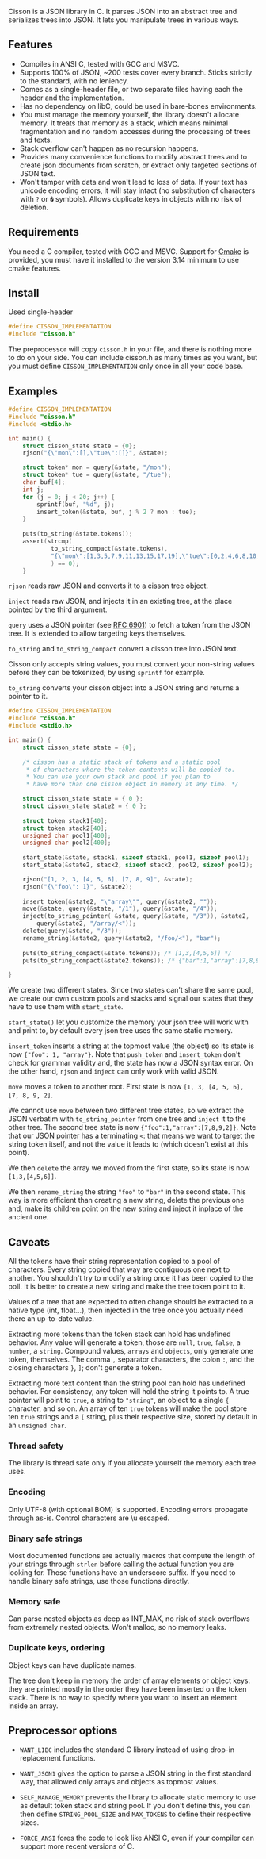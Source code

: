 Cisson is a JSON library in C. It parses JSON into an abstract
tree and serializes trees into JSON. It lets you manipulate 
trees in various ways.

## Features
* Compiles in ANSI C, tested with GCC and MSVC.
* Supports 100% of JSON, ~200 tests cover every branch.
  Sticks strictly to the standard, with no leniency.
* Comes as a single-header file, or two separate files
having each the header and the implementation.
* Has no dependency on libC, could be 
  used in bare-bones environments.
* You must manage the memory yourself, the library doesn't allocate memory.
  It treats that memory as a stack, which means minimal fragmentation
and no random accesses during the processing of trees and texts.
* Stack overflow can't happen as no recursion happens.
* Provides many convenience functions to modify abstract trees
  and to create json documents from scratch, or extract
  only targeted sections of JSON text.
* Won't tamper with data and won't lead to loss of data.
If your text has unicode encoding errors, it will stay intact
  (no substitution of characters with `?` or `�` symbols).
  Allows duplicate keys in objects with no risk of deletion.

## Requirements
You need a C compiler, tested with GCC and MSVC. Support
for [Cmake](https://cmake.org/) is provided, you must have
it installed to the version 3.14 minimum to use cmake features.

## Install
Used single-header
```c
#define CISSON_IMPLEMENTATION
#include "cisson.h"
```
The preprocessor will copy `cisson.h` in your file, and
there is nothing more to do on your side. You can include
cisson.h as many times as you want, but you must define
`CISSON_IMPLEMENTATION` only once in all your code base.

## Examples

```c
#define CISSON_IMPLEMENTATION
#include "cisson.h"
#include <stdio.h>

int main() {
    struct cisson_state state = {0};
    rjson("{\"mon\":[],\"tue\":[]}", &state);

    struct token* mon = query(&state, "/mon");
    struct token* tue = query(&state, "/tue");
    char buf[4];
    int j;
    for (j = 0; j < 20; j++) {
        sprintf(buf, "%d", j);
        insert_token(&state, buf, j % 2 ? mon : tue);
    }
    
    puts(to_string(&state.tokens));
    assert(strcmp(
            to_string_compact(&state.tokens), 
            "{\"mon\":[1,3,5,7,9,11,13,15,17,19],\"tue\":[0,2,4,6,8,10,12,14,16,18]}"
            ) == 0);
    }
```

`rjson` reads raw JSON and converts it to a cisson tree object.

`inject` reads raw JSON, and injects it in an existing tree, at
the place pointed by the third argument.

`query` uses a JSON pointer
(see [RFC 6901](https://datatracker.ietf.org/doc/html/rfc6901))
to fetch a token from the JSON tree. It is extended to allow
targeting keys themselves.

`to_string` and `to_string_compact` convert a cisson tree into
JSON text.


Cisson only accepts string values, you must convert your non-string
values before they can be tokenized; by using `sprintf` for example.

`to_string` converts your cisson object into a JSON string
and returns a pointer to it.

```c
#define CISSON_IMPLEMENTATION
#include "cisson.h"
#include <stdio.h>

int main() {
    struct cisson_state state = {0};
    
    /* cisson has a static stack of tokens and a static pool
     * of characters where the token contents will be copied to.
     * You can use your own stack and pool if you plan to 
     * have more than one cisson object in memory at any time. */

    struct cisson_state state = { 0 };
    struct cisson_state state2 = { 0 };
    
    struct token stack1[40];
    struct token stack2[40];
    unsigned char pool1[400];
    unsigned char pool2[400];
    
    start_state(&state, stack1, sizeof stack1, pool1, sizeof pool1);
    start_state(&state2, stack2, sizeof stack2, pool2, sizeof pool2);

    rjson("[1, 2, 3, [4, 5, 6], [7, 8, 9]", &state);
    rjson("{\"foo\": 1}", &state2);
    
    insert_token(&state2, "\"array\"", query(&state2, ""));
    move(&state, query(&state, "/1"), query(&state, "/4"));
    inject(to_string_pointer( &state, query(&state, "/3")), &state2,
        query(&state2, "/array/<"));
    delete(query(&state, "/3"));
    rename_string(&state2, query(&state2, "/foo/<"), "bar");
    
    puts(to_string_compact(&state.tokens)); /* [1,3,[4,5,6]] */
    puts(to_string_compact(&state2.tokens)); /* {"bar":1,"array":[7,8,9,2]} */

}
```
We create two different states. Since two states
can't share the same pool, we create our own 
custom pools and stacks and signal our states that they have
to use them with `start_state`. 

`start_state()` let you customize the memory your json tree
will work with and print to, by default every json tree
uses the same static memory.

`insert_token` inserts a string at the topmost value (the
object) so its state is now `{"foo": 1, "array"}`. Note
that `push_token` and `insert_token` don't check for
grammar validity and, the state has now a JSON 
syntax error. On the other hand, `rjson` and `inject` can only
work with valid JSON.

`move` moves a token to another root. First state is now
`[1, 3, [4, 5, 6], [7, 8, 9, 2]`.

We cannot use `move` between two different tree states,
so we extract the JSON verbatim with `to_string_pointer`
from one tree and `inject` it to the other tree. The second 
tree state is now `{"foo":1,"array":[7,8,9,2]}`. Note that
our JSON pointer has a terminating `<`: that means we want 
to target the string token itself, and not the value it leads to
(which doesn't exist at this point).

We then `delete` the array we moved from the first state,
so its state is now `[1,3,[4,5,6]]`.

We then `rename_string` the string `"foo"` to `"bar"` in the second
state. This way is more efficient than creating a new string,
delete the previous one and, make its children point on the new
string and inject it inplace of the ancient one.

## Caveats
All the tokens have their string representation copied to a pool
of characters. Every string copied that way are contiguous one next
to another. You shouldn't try to modify a string once it has been 
copied to the poll. It is better to create a new string and make the tree
token point to it.

Values of a tree that are expected to often change should
be extracted to a native type (int, float...), then injected
in the tree once you actually need there an up-to-date value.

Extracting more tokens than the token stack can hold
has undefined behavior. Any value will generate a token, those
  are `null`, `true`, `false`, a `number`, a `string`.
  Compound values, `arrays` and `objects`, only generate one token,
  themselves. The comma `,` separator characters, the colon `:`, and
  the closing characters `}`, `]`; don't generate a token.

Extracting more text content than the string pool can hold 
  has undefined behavior. For consistency, any token will 
  hold the string it points to. A true pointer will point
  to `true`, a string to `"string"`, an object to a single 
`{` character, and so on.
  An array of ten `true` tokens will make the pool 
  store ten `true` strings and a `[` string, plus their
respective size, stored by default in an 
`unsigned char`.

### Thread safety
The library is thread safe only if you allocate yourself
the memory each tree uses.

### Encoding
Only UTF-8 (with optional BOM) is supported. Encoding errors
propagate through as-is. Control characters are \u escaped.

### Binary safe strings
Most documented functions are actually macros that compute
the length of your strings through `strlen` before calling
the actual function you are looking for. 
Those functions have an underscore suffix.
If you need to handle binary safe strings, use those 
functions directly.

### Memory safe
Can parse nested objects as deep as INT_MAX, no risk of
stack overflows from extremely nested objects. Won't malloc,
so no memory leaks.

### Duplicate keys, ordering
Object keys can have duplicate names. 

The tree don't keep in memory the order of array elements or
object keys:
they are printed mostly in the order they have been 
inserted on the token stack. There is no way to specify
where you want to insert an element inside an array.

## Preprocessor options
* `WANT_LIBC` includes the standard C library instead of
using drop-in replacement functions.
  
* `WANT_JSON1` gives  the option to parse a JSON string
in the first standard way, that allowed only arrays and 
objects as topmost values.
  
* `SELF_MANAGE_MEMORY` prevents the library to allocate static
memory to use as default token stack and string pool. If
you don't define this, you can then define `STRING_POOL_SIZE`
and `MAX_TOKENS` to define their respective sizes.
  
* `FORCE_ANSI` fores the code to look like ANSI C, even
if your compiler can support more recent versions of C.